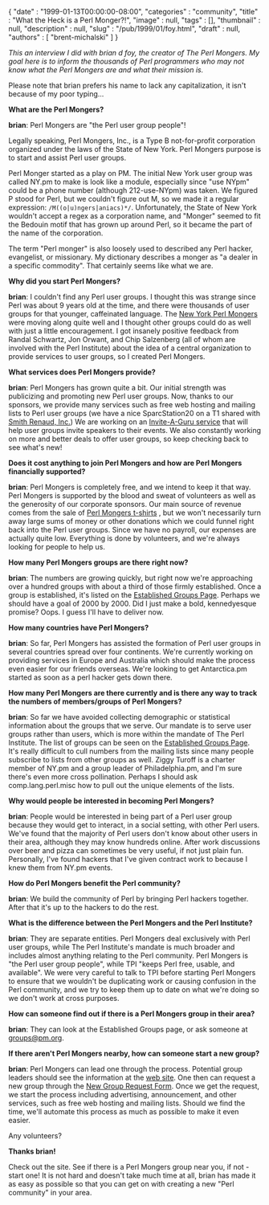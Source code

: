 {
   "date" : "1999-01-13T00:00:00-08:00",
   "categories" : "community",
   "title" : "What the Heck is a Perl Monger?!",
   "image" : null,
   "tags" : [],
   "thumbnail" : null,
   "description" : null,
   "slug" : "/pub/1999/01/foy.html",
   "draft" : null,
   "authors" : [
      "brent-michalski"
   ]
}



*This an interview I did with brian d foy, the creator of The Perl Mongers. My goal here is to inform the thousands of Perl programmers who may not know what the Perl Mongers are and what their mission is.*

Please note that brian prefers his name to lack any capitalization, it isn't because of my poor typing...

**What are the Perl Mongers?**

**brian**: Perl Mongers are "the Perl user group people"!

Legally speaking, Perl Mongers, Inc., is a Type B not-for-profit corporation organized under the laws of the State of New York. Perl Mongers purpose is to start and assist Perl user groups.

Perl Monger started as a play on PM. The initial New York user group was called NY.pm to make is look like a module, especially since "use NYpm" could be a phone number (although 212-use-NYpm) was taken. We figured P stood for Perl, but we couldn't figure out M, so we made it a regular expression: `/M((o|u)ngers|aniacs)*/`. Unfortunately, the State of New York wouldn't accept a regex as a corporation name, and "Monger" seemed to fit the Bedouin motif that has grown up around Perl, so it became the part of the name of the corporation.

The term "Perl monger" is also loosely used to described any Perl hacker, evangelist, or missionary. My dictionary describes a monger as "a dealer in a specific commodity". That certainly seems like what we are.

**Why did you start Perl Mongers?**

**brian**: I couldn't find any Perl user groups. I thought this was strange since Perl was about 9 years old at the time, and there were thousands of user groups for that younger, caffeinated language. The [New York Perl Mongers](http://ny.pm.org) were moving along quite well and I thought other groups could do as well with just a little encouragement. I got insanely positive feedback from Randal Schwartz, Jon Orwant, and Chip Salzenberg (all of whom are involved with the Perl Institute) about the idea of a central organization to provide services to user groups, so I created Perl Mongers.

**What services does Perl Mongers provide?**

**brian**: Perl Mongers has grown quite a bit. Our initial strength was publicizing and promoting new Perl user groups. Now, thanks to our sponsors, we provide many services such as free web hosting and mailing lists to Perl user groups (we have a nice SparcStation20 on a T1 shared with [Smith Renaud, Inc.](http://www.smithrenaud.com)) We are working on an [Invite-A-Guru service](http://www.pm.org/invite-a-guru.html) that will help user groups invite speakers to their events. We also constantly working on more and better deals to offer user groups, so keep checking back to see what's new!

**Does it cost anything to join Perl Mongers and how are Perl Mongers financially supported?**

**brian**: Perl Mongers is completely free, and we intend to keep it that way. Perl Mongers is supported by the blood and sweat of volunteers as well as the generosity of our corporate sponsors. Our main source of revenue comes from the sale of [Perl Mongers t-shirts](http://www.pm.org/tshirts.html) , but we won't necessarily turn away large sums of money or other donations which we could funnel right back into the Perl user groups. Since we have no payroll, our expenses are actually quite low. Everything is done by volunteers, and we're always looking for people to help us.

**How many Perl Mongers groups are there right now?**

**brian**: The numbers are growing quickly, but right now we're approaching over a hundred groups with about a third of those firmly established. Once a group is established, it's listed on the [Established Groups Page](http://www.pm.org/groups.html). Perhaps we should have a goal of 2000 by 2000. Did I just make a bold, kennedyesque promise? Oops. I guess I'll have to deliver now.

**How many countries have Perl Mongers?**

**brian**: So far, Perl Mongers has assisted the formation of Perl user groups in several countries spread over four continents. We're currently working on providing services in Europe and Australia which should make the process even easier for our friends overseas. We're looking to get Antarctica.pm started as soon as a perl hacker gets down there.

**How many Perl Mongers are there currently and is there any way to track the numbers of members/groups of Perl Mongers?**

**brian**: So far we have avoided collecting demographic or statistical information about the groups that we serve. Our mandate is to serve user groups rather than users, which is more within the mandate of The Perl Institute. The list of groups can be seen on the [Established Groups Page](http://www.pm.org/groups.html). It's really difficult to cull numbers from the mailing lists since many people subscribe to lists from other groups as well. Ziggy Turoff is a charter member of NY.pm and a group leader of Philadelphia.pm, and I'm sure there's even more cross pollination. Perhaps I should ask comp.lang.perl.misc how to pull out the unique elements of the lists.

**Why would people be interested in becoming Perl Mongers?**

**brian**: People would be interested in being part of a Perl user group because they would get to interact, in a social setting, with other Perl users. We've found that the majority of Perl users don't know about other users in their area, although they may know hundreds online. After work discussions over beer and pizza can sometimes be very useful, if not just plain fun. Personally, I've found hackers that I've given contract work to because I knew them from NY.pm events.

**How do Perl Mongers benefit the Perl community?**

**brian**: We build the community of Perl by bringing Perl hackers together. After that it's up to the hackers to do the rest.

**What is the difference between the Perl Mongers and the Perl Institute?**

**brian**: They are separate entities. Perl Mongers deal exclusively with Perl user groups, while The Perl Institute's mandate is much broader and includes almost anything relating to the Perl community. Perl Mongers is "the Perl user group people", while TPI "keeps Perl free, usable, and available". We were very careful to talk to TPI before starting Perl Mongers to ensure that we wouldn't be duplicating work or causing confusion in the Perl community, and we try to keep them up to date on what we're doing so we don't work at cross purposes.

**How can someone find out if there is a Perl Mongers group in their area?**

**brian**: They can look at the Established Groups page, or ask someone at <groups@pm.org>.

**If there aren't Perl Mongers nearby, how can someone start a new group?**

**brian**: Perl Mongers can lead one through the process. Potential group leaders should see the information at the [web site](http://www.pm.org). One then can request a new group through the [New Group Request Form](http://www.pm.org/new_group_request.html). Once we get the request, we start the process including advertising, announcement, and other services, such as free web hosting and mailing lists. Should we find the time, we'll automate this process as much as possible to make it even easier.

Any volunteers?

**Thanks brian!**

Check out the site. See if there is a Perl Mongers group near you, if not - start one! It is not hard and doesn't take much time at all, brian has made it as easy as possible so that you can get on with creating a new "Perl community" in your area.
